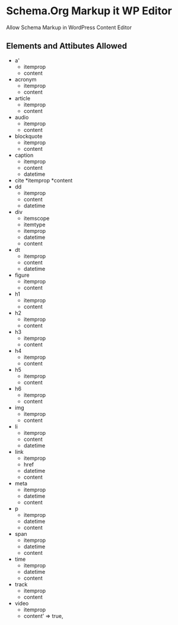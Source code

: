 # Schema.Org Markup it WP Editor
Allow Schema Markup in WordPress Content Editor

## Elements and Attibutes Allowed

* a'
  * itemprop
  * content
* acronym
  * itemprop
  * content
* article
  * itemprop
  * content
* audio
  * itemprop
  * content
* blockquote
  * itemprop
  * content
* caption
  * itemprop
  * content
  * datetime
* cite
  *itemprop
  *content
* dd
  * itemprop
  * content
  * datetime
* div
  * itemscope
  * itemtype
  * itemprop
  * datetime
  * content
* dt
  * itemprop
  * content
  * datetime
* figure
  * itemprop
  * content
* h1
  * itemprop
  * content
* h2
  * itemprop
  * content
* h3
  * itemprop
  * content
* h4
  * itemprop
  * content
* h5
  * itemprop
  * content
* h6
  * itemprop
  * content
* img
  * itemprop
  * content
* li
  * itemprop
  * content
  * datetime
* link
  * itemprop
  * href
  * datetime
  * content
* meta
  * itemprop
  * datetime
  * content
* p
  * itemprop
  * datetime
  * content
* span
  * itemprop
  * datetime
  * content
* time
  * itemprop
  * datetime
  * content
* track
  * itemprop
  * content
* video
  * itemprop
  * content' => true,

